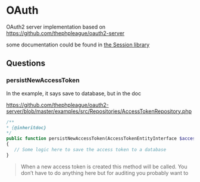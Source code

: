 # OAuth

OAuth2 server implementation based on https://github.com/thephpleague/oauth2-server

some documentation could be found in [the Session library](../Session/README.md)

## Questions

### persistNewAccessToken

In the example, it says save to database, but in the doc

https://github.com/thephpleague/oauth2-server/blob/master/examples/src/Repositories/AccessTokenRepository.php

````php
/**
* {@inheritdoc}
*/
public function persistNewAccessToken(AccessTokenEntityInterface $accessTokenEntity)
{
   // Some logic here to save the access token to a database
}
````

> When a new access token is created this method will be called.
> You don’t have to do anything here but for auditing you probably want to
